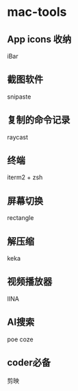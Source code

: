 # mac-tools

## App icons 收纳
iBar

## 截图软件
snipaste

## 复制的命令记录
raycast

## 终端
iterm2 + zsh

## 屏幕切换
rectangle

## 解压缩
keka

## 视频播放器
IINA

## AI搜索
poe
coze

## coder必备
剪映
